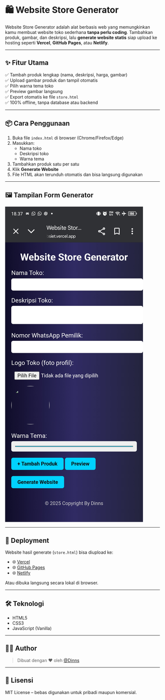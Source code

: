 # 🛍️ Website Store Generator

Website Store Generator adalah alat berbasis web yang memungkinkan kamu membuat website toko sederhana **tanpa perlu coding**. Tambahkan produk, gambar, dan deskripsi, lalu **generate website statis** siap upload ke hosting seperti **Vercel**, **GitHub Pages**, atau **Netlify**.

---

## ✨ Fitur Utama

✅ Tambah produk lengkap (nama, deskripsi, harga, gambar)  
✅ Upload gambar produk dan tampil otomatis  
✅ Pilih warna tema toko  
✅ Preview gambar langsung  
✅ Export otomatis ke file `store.html`  
✅ 100% offline, tanpa database atau backend

---

## 📦 Cara Penggunaan

1. Buka file `index.html` di browser (Chrome/Firefox/Edge)
2. Masukkan:
   - Nama toko
   - Deskripsi toko
   - Warna tema
3. Tambahkan produk satu per satu
4. Klik **Generate Website**
5. File HTML akan terunduh otomatis dan bisa langsung digunakan

---

## 🖼️ Tampilan Form Generator

![Screenshot Generator](https://raw.githubusercontent.com/Dinn001/generatorwebsiet/main/asset.jpg) <!-- Opsional: bisa ditambahkan gambar nanti -->

---

## 🚀 Deployment

Website hasil generate (`store.html`) bisa diupload ke:

- 🌐 [Vercel](https://vercel.com)
- 🌐 [GitHub Pages](https://pages.github.com)
- 🌐 [Netlify](https://www.netlify.com)

Atau dibuka langsung secara lokal di browser.

---

## 🛠 Teknologi

- HTML5
- CSS3
- JavaScript (Vanilla)

---

## 👨‍💻 Author

> Dibuat dengan ❤️ oleh [@Dinns](https://github.com/Dinn001)

---

## 📄 Lisensi

MIT License – bebas digunakan untuk pribadi maupun komersial.
